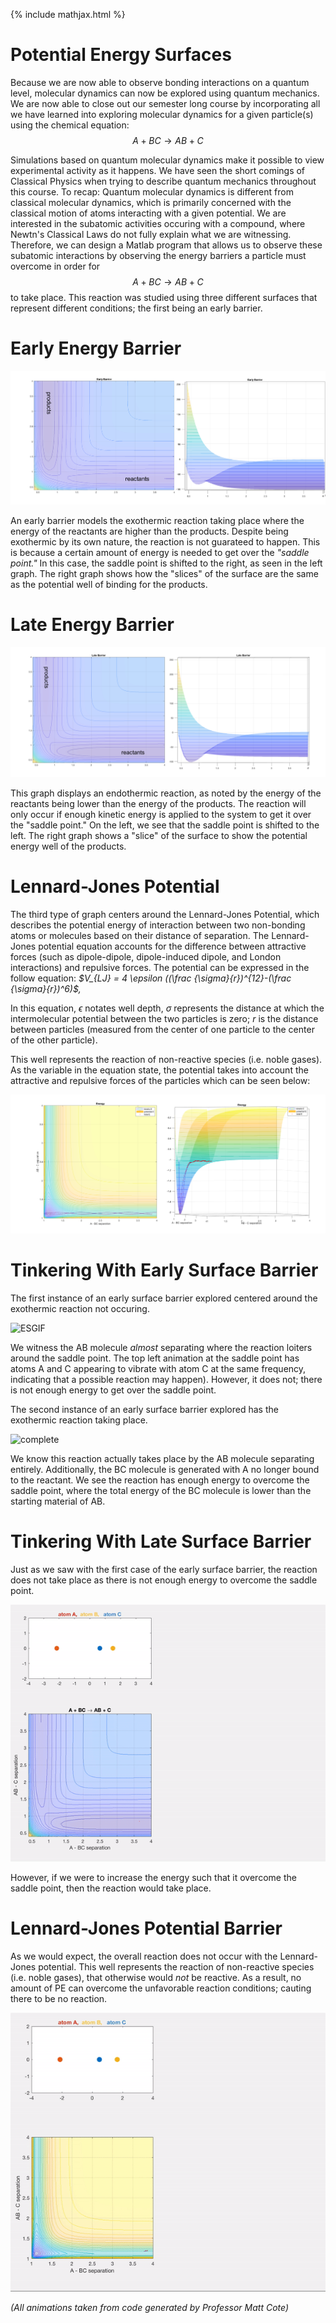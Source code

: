 {% include mathjax.html %}

# Potential Energy Surfaces 

Because we are now able to observe bonding interactions on a quantum level, molecular dynamics can now be explored using quantum mechanics. We are now able to close out our semester long course by incorporating all we have learned into exploring molecular dynamics for a given particle(s) using the chemical equation: $$A + BC \rightarrow AB + C$$

Simulations based on quantum molecular dynamics make it possible to view experimental activity as it happens. We have seen the short comings of Classical Physics when trying to describe quantum mechanics throughout this course. To recap: Quantum molecular dynamics is  different from classical molecular dynamics, which is primarily concerned with the classical motion of atoms interacting with a given potential. We are interested in the subatomic activities occuring with a compound, where Newtn's Classical Laws do not fully explain what we are witnessing. Therefore, we can design a Matlab program that allows us to observe these subatomic interactions by observing the energy barriers a particle must overcome in order for $$A + BC \rightarrow AB + C$$ to take place. This reaction was studied using three different surfaces that represent different conditions; the first being an early barrier.


# Early Energy Barrier

![early barrier image](/EB.png)

An early barrier models the exothermic reaction taking place where the energy of the reactants are higher than the products. Despite being exothermic by its own nature, the reaction is not guarateed to happen. This is because a certain amount of energy is needed to get over the *"saddle point."* In this case, the saddle point is shifted to the right, as seen in the left graph. The right graph shows how the "slices" of the surface are the same as the potential well of binding for the products.


# Late Energy Barrier 

![late barrier image](/LB.png)

This graph displays an endothermic reaction, as noted by the energy of the reactants being lower than the energy of the products.  The reaction will only occur if enough kinetic energy is applied to the system to get it over the "saddle point." On the left, we see that the saddle point is shifted to the left. The right graph shows a "slice" of the surface to show the potential energy well of the products.


# Lennard-Jones Potential

The third type of graph centers around the Lennard-Jones Potential, which describes the potential energy of interaction between two non-bonding atoms or molecules based on their distance of separation. The Lennard-Jones potential equation accounts for the difference between attractive forces (such as dipole-dipole, dipole-induced dipole, and London interactions) and repulsive forces. The potential can be expressed in the follow equation: *$V_{LJ} = 4 \epsilon ((\frac {\sigma}{r})^{12}-(\frac {\sigma}{r})^6)$,*

In this equation, $\epsilon$ notates well depth, $\sigma$ represents the distance at which the intermolecular potential between the two particles is zero; $r$ is the distance between particles (measured from the center of one particle to the center of the other particle). 

This well represents the reaction of non-reactive species (i.e. noble gases). As the variable in the equation state, the potential takes into account the attractive and repulsive forces of the particles which can be seen below:

![LJ](/LJ.png)

# Tinkering With Early Surface Barrier

The first instance of an early surface barrier explored centered around the exothermic reaction not occuring. 

![ESGIF](/ESgif.gif)

We witness the AB molecule *almost* separating where the reaction loiters around the saddle point. The top left animation at the saddle point has atoms A and C appearing to vibrate with atom C at the same frequency, indicating that a possible reaction may happen). However, it does not; there is not enough energy to get over the saddle point. 

The second instance of an early surface barrier explored has the exothermic reaction taking place.

![complete](/ES2.gif)

We know this reaction actually takes place by the AB molecule separating entirely. Additionally, the BC molecule is generated with A no longer bound to the reactant. We see the reaction has enough energy to overcome the saddle point, where the total energy of the BC molecule is lower than the starting material of AB.


# Tinkering With Late Surface Barrier

Just as we saw with the first case of the early surface barrier, the reaction does not take place as there is not enough energy to overcome the saddle point. 

![image](/late.gif)

However, if we were to increase the energy such that it overcome the saddle point, then the reaction would take place.

# Lennard-Jones Potential Barrier

As we would expect, the overall reaction does not occur with the Lennard-Jones potential. This well represents the reaction of non-reactive species (i.e. noble gases), that otherwise would *not* be reactive. As a result, no amount of PE can overcome the unfavorable reaction conditions; cauting there to be no reaction.

![LJagain](/LJ2.gif)


*(All animations taken from code generated by Professor Matt Cote)*




